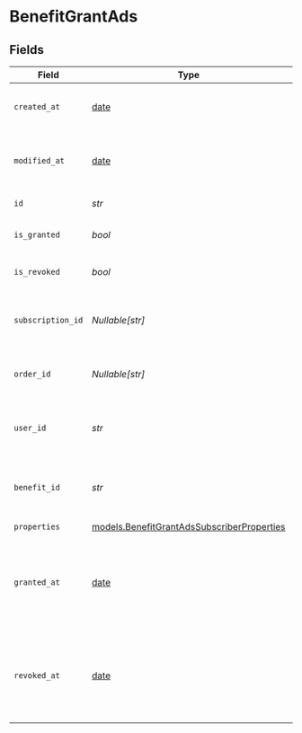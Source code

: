 # BenefitGrantAds


## Fields

| Field                                                                                          | Type                                                                                           | Required                                                                                       | Description                                                                                    |
| ---------------------------------------------------------------------------------------------- | ---------------------------------------------------------------------------------------------- | ---------------------------------------------------------------------------------------------- | ---------------------------------------------------------------------------------------------- |
| `created_at`                                                                                   | [date](https://docs.python.org/3/library/datetime.html#date-objects)                           | :heavy_check_mark:                                                                             | Creation timestamp of the object.                                                              |
| `modified_at`                                                                                  | [date](https://docs.python.org/3/library/datetime.html#date-objects)                           | :heavy_check_mark:                                                                             | Last modification timestamp of the object.                                                     |
| `id`                                                                                           | *str*                                                                                          | :heavy_check_mark:                                                                             | The ID of the grant.                                                                           |
| `is_granted`                                                                                   | *bool*                                                                                         | :heavy_check_mark:                                                                             | Whether the benefit is granted.                                                                |
| `is_revoked`                                                                                   | *bool*                                                                                         | :heavy_check_mark:                                                                             | Whether the benefit is revoked.                                                                |
| `subscription_id`                                                                              | *Nullable[str]*                                                                                | :heavy_check_mark:                                                                             | The ID of the subscription that granted this benefit.                                          |
| `order_id`                                                                                     | *Nullable[str]*                                                                                | :heavy_check_mark:                                                                             | The ID of the order that granted this benefit.                                                 |
| `user_id`                                                                                      | *str*                                                                                          | :heavy_check_mark:                                                                             | The ID of the user concerned by this grant.                                                    |
| `benefit_id`                                                                                   | *str*                                                                                          | :heavy_check_mark:                                                                             | The ID of the benefit concerned by this grant.                                                 |
| `properties`                                                                                   | [models.BenefitGrantAdsSubscriberProperties](../models/benefitgrantadssubscriberproperties.md) | :heavy_check_mark:                                                                             | N/A                                                                                            |
| `granted_at`                                                                                   | [date](https://docs.python.org/3/library/datetime.html#date-objects)                           | :heavy_minus_sign:                                                                             | The timestamp when the benefit was granted. If `None`, the benefit is not granted.             |
| `revoked_at`                                                                                   | [date](https://docs.python.org/3/library/datetime.html#date-objects)                           | :heavy_minus_sign:                                                                             | The timestamp when the benefit was revoked. If `None`, the benefit is not revoked.             |